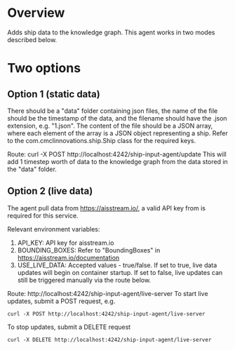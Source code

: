 # Overview
Adds ship data to the knowledge graph. This agent works in two modes described below.

# Two options
## Option 1 (static data)
There should be a "data" folder containing json files, the name of the file should be the timestamp of the data, and the filename should have the .json extension, e.g. "1.json". The content of the file should be a JSON array, where each element of the array is a JSON object representing a ship. Refer to the com.cmclinnovations.ship.Ship class for the required keys.

Route: curl -X POST http://localhost:4242/ship-input-agent/update
This will add 1 timestep worth of data to the knowledge graph from the data stored in the "data" folder.

## Option 2 (live data)
The agent pull data from https://aisstream.io/, a valid API key from is required for this service.

Relevant environment variables:
1) API_KEY: API key for aisstream.io
2) BOUNDING_BOXES: Refer to "BoundingBoxes" in https://aisstream.io/documentation
3) USE_LIVE_DATA: Accepted values - true/false. If set to true, live data updates will begin on container startup. If set to false, live updates can still be triggered manually via the route below.

Route: http://localhost:4242/ship-input-agent/live-server
To start live updates, submit a POST request, e.g.
```
curl -X POST http://localhost:4242/ship-input-agent/live-server
```
To stop updates, submit a DELETE request
```
curl -X DELETE http://localhost:4242/ship-input-agent/live-server
```

